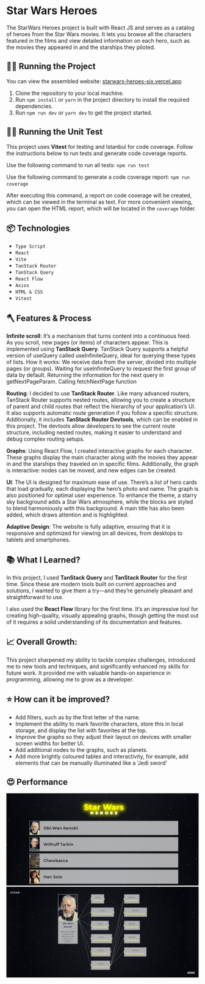 # Star Wars Heroes

The StarWars Heroes project is built with React JS and serves as a catalog of heroes from the Star Wars movies. It lets you browse all the characters featured in the films and view detailed information on each hero, such as the movies they appeared in and the starships they piloted.

## 🏃‍♂️ Running the Project

You can view the assembled website: [starwars-heroes-six.vercel.app](https://starwars-heroes-six.vercel.app/)

1. Clone the repository to your local machine.
2. Run `npm install` or `yarn` in the project directory to install the required dependencies.
3. Run `npm run dev` or `yarn dev` to get the project started.

## 🏃‍♂️ Running the Unit Test

This project uses **Vitest** for testing and Istanbul for code coverage. Follow the instructions below to run tests and generate code coverage reports.

Use the following command to run all tests:
`npm run test`

Use the following command to generate a code coverage report:
`npm run coverage`

After executing this command, a report on code coverage will be created, which can be viewed in the terminal as text. For more convenient viewing, you can open the HTML report, which will be located in the `coverage` folder.

## 📦 Technologies

- `Type Script`
- `React`
- `Vite`
- `TanStack Router`
- `TanStack Query`
- `React Flow`
- `Axios`
- `HTML & CSS`
- `Vitest`

## 🪓 Features & Process

**Іnfinite scroll**: It’s a mechanism that turns content into a continuous feed. As you scroll, new pages (or items) of characters appear. This is implemented using **TanStack Query**. TanStack Query supports a helpful version of useQuery called useInfiniteQuery, ideal for querying these types of lists.
How it works: We receive data from the server, divided into multiple pages (or groups). Waiting for useInfiniteQuery to request the first group of data by default. Returning the information for the next query in getNextPageParam. Calling fetchNextPage function

**Routing**: I decided to use **TanStack Router**. Like many advanced routers, TanStack Router supports nested routes, allowing you to create a structure of parent and child routes that reflect the hierarchy of your application’s UI.
It also supports automatic route generation if you follow a specific structure. Additionally, it includes **TanStack Router Devtools**, which can be enabled in this project. The devtools allow developers to see the current route structure, including nested routes, making it easier to understand and debug complex routing setups.

**Graphs**: Using React Flow, I created interactive graphs for each character. These graphs display the main character along with the movies they appear in and the starships they traveled on in specific films. Additionally, the graph is interactive: nodes can be moved, and new edges can be created.

**UI**: The UI is designed for maximum ease of use. There’s a list of hero cards that load gradually, each displaying the hero’s photo and name. The graph is also positioned for optimal user experience. To enhance the theme, a starry sky background adds a Star Wars atmosphere, while the blocks are styled to blend harmoniously with this background. A main title has also been added, which draws attention and is highlighted.

**Adaptive Design**: The website is fully adaptive, ensuring that it is responsive and optimized for viewing on all devices, from desktops to tablets and smartphones.

## 📚 What I Learned?

In this project, I used **TanStack Query** and **TanStack Router** for the first time. Since these are modern tools built on current approaches and solutions, I wanted to give them a try—and they’re genuinely pleasant and straightforward to use.

I also used the **React Flow** library for the first time. It’s an impressive tool for creating high-quality, visually appealing graphs, though getting the most out of it requires a solid understanding of its documentation and features.

## 📈 Overall Growth:

This project sharpened my ability to tackle complex challenges, introduced me to new tools and techniques, and significantly enhanced my skills for future work. It provided me with valuable hands-on experience in programming, allowing me to grow as a developer.

## ⭐ How can it be improved?

-   Add filters, such as by the first letter of the name.
-   Implement the ability to mark favorite characters, store this in local storage, and display the list with favorites at the top.
-   Improve the graphs so they adjust their layout on devices with smaller screen widths for better UI.
-   Add additional nodes to the graphs, such as planets.
-   Add more brightly coloured tables and interactivity, for example, add elements that can be manually illuminated like a 'Jedi sword'

## 😍 Performance

![preview](public/performance/list.jpeg)
![preview](public/performance/character.jpeg)

